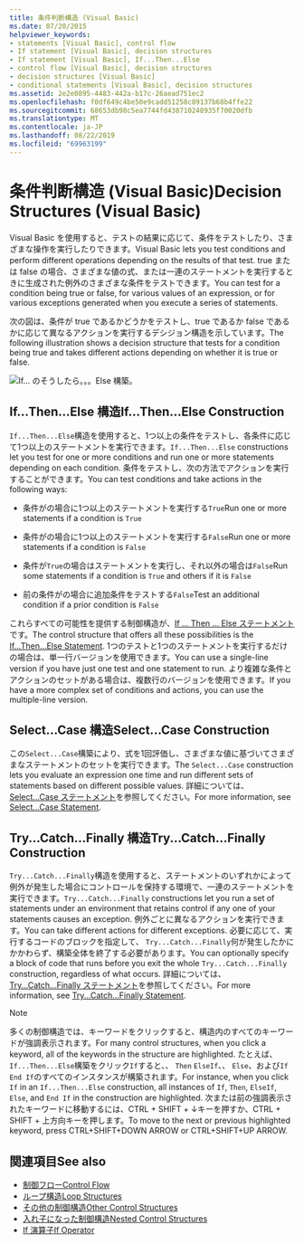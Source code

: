 ```yaml
---
title: 条件判断構造 (Visual Basic)
ms.date: 07/20/2015
helpviewer_keywords:
- statements [Visual Basic], control flow
- If statement [Visual Basic], decision structures
- If statement [Visual Basic], If...Then...Else
- control flow [Visual Basic], decision structures
- decision structures [Visual Basic]
- conditional statements [Visual Basic], decision structures
ms.assetid: 2e2e0895-4483-442a-b17c-26aead751ec2
ms.openlocfilehash: f0df649c4be50e9cadd51258c89137b68b4ffe22
ms.sourcegitcommit: 68653db98c5ea7744fd438710248935f70020dfb
ms.translationtype: MT
ms.contentlocale: ja-JP
ms.lasthandoff: 08/22/2019
ms.locfileid: "69963199"
---
```

# <a name="decision-structures-visual-basic"></a><span data-ttu-id="e90bf-102">条件判断構造 (Visual Basic)</span><span class="sxs-lookup"><span data-stu-id="e90bf-102">Decision Structures (Visual Basic)</span></span>
<span data-ttu-id="e90bf-103">Visual Basic を使用すると、テストの結果に応じて、条件をテストしたり、さまざまな操作を実行したりできます。</span><span class="sxs-lookup"><span data-stu-id="e90bf-103">Visual Basic lets you test conditions and perform different operations depending on the results of that test.</span></span> <span data-ttu-id="e90bf-104">true または false の場合、さまざまな値の式、または一連のステートメントを実行するときに生成された例外のさまざまな条件をテストできます。</span><span class="sxs-lookup"><span data-stu-id="e90bf-104">You can test for a condition being true or false, for various values of an expression, or for various exceptions generated when you execute a series of statements.</span></span>  
  
 <span data-ttu-id="e90bf-105">次の図は、条件が true であるかどうかをテストし、true であるか false であるかに応じて異なるアクションを実行するデシジョン構造を示しています。</span><span class="sxs-lookup"><span data-stu-id="e90bf-105">The following illustration shows a decision structure that tests for a condition being true and takes different actions depending on whether it is true or false.</span></span>  
  
 ![If... のそうしたら。。。Else 構築。](./media/decision-structures/if-then-else-construction.gif)  
  
## <a name="ifthenelse-construction"></a><span data-ttu-id="e90bf-107">If...Then...Else 構造</span><span class="sxs-lookup"><span data-stu-id="e90bf-107">If...Then...Else Construction</span></span>  
 <span data-ttu-id="e90bf-108">`If...Then...Else`構造を使用すると、1つ以上の条件をテストし、各条件に応じて1つ以上のステートメントを実行できます。</span><span class="sxs-lookup"><span data-stu-id="e90bf-108">`If...Then...Else` constructions let you test for one or more conditions and run one or more statements depending on each condition.</span></span> <span data-ttu-id="e90bf-109">条件をテストし、次の方法でアクションを実行することができます。</span><span class="sxs-lookup"><span data-stu-id="e90bf-109">You can test conditions and take actions in the following ways:</span></span>  
  
- <span data-ttu-id="e90bf-110">条件がの場合に1つ以上のステートメントを実行する`True`</span><span class="sxs-lookup"><span data-stu-id="e90bf-110">Run one or more statements if a condition is `True`</span></span>  
  
- <span data-ttu-id="e90bf-111">条件がの場合に1つ以上のステートメントを実行する`False`</span><span class="sxs-lookup"><span data-stu-id="e90bf-111">Run one or more statements if a condition is `False`</span></span>  
  
- <span data-ttu-id="e90bf-112">条件が`True`の場合はステートメントを実行し、それ以外の場合は`False`</span><span class="sxs-lookup"><span data-stu-id="e90bf-112">Run some statements if a condition is `True` and others if it is `False`</span></span>  
  
- <span data-ttu-id="e90bf-113">前の条件がの場合に追加条件をテストする`False`</span><span class="sxs-lookup"><span data-stu-id="e90bf-113">Test an additional condition if a prior condition is `False`</span></span>  
  
 <span data-ttu-id="e90bf-114">これらすべての可能性を提供する制御構造が、[If ... Then ... Else ステートメント](../../../../visual-basic/language-reference/statements/if-then-else-statement.md)です。</span><span class="sxs-lookup"><span data-stu-id="e90bf-114">The control structure that offers all these possibilities is the [If...Then...Else Statement](../../../../visual-basic/language-reference/statements/if-then-else-statement.md).</span></span> <span data-ttu-id="e90bf-115">1つのテストと1つのステートメントを実行するだけの場合は、単一行バージョンを使用できます。</span><span class="sxs-lookup"><span data-stu-id="e90bf-115">You can use a single-line version if you have just one test and one statement to run.</span></span> <span data-ttu-id="e90bf-116">より複雑な条件とアクションのセットがある場合は、複数行のバージョンを使用できます。</span><span class="sxs-lookup"><span data-stu-id="e90bf-116">If you have a more complex set of conditions and actions, you can use the multiple-line version.</span></span>  
  
## <a name="selectcase-construction"></a><span data-ttu-id="e90bf-117">Select...Case 構造</span><span class="sxs-lookup"><span data-stu-id="e90bf-117">Select...Case Construction</span></span>  
 <span data-ttu-id="e90bf-118">この`Select...Case`構築により、式を1回評価し、さまざまな値に基づいてさまざまなステートメントのセットを実行できます。</span><span class="sxs-lookup"><span data-stu-id="e90bf-118">The `Select...Case` construction lets you evaluate an expression one time and run different sets of statements based on different possible values.</span></span> <span data-ttu-id="e90bf-119">詳細については、[Select...Case ステートメント](../../../../visual-basic/language-reference/statements/select-case-statement.md)を参照してください。</span><span class="sxs-lookup"><span data-stu-id="e90bf-119">For more information, see [Select...Case Statement](../../../../visual-basic/language-reference/statements/select-case-statement.md).</span></span>  
  
## <a name="trycatchfinally-construction"></a><span data-ttu-id="e90bf-120">Try...Catch...Finally 構造</span><span class="sxs-lookup"><span data-stu-id="e90bf-120">Try...Catch...Finally Construction</span></span>  
 <span data-ttu-id="e90bf-121">`Try...Catch...Finally`構造を使用すると、ステートメントのいずれかによって例外が発生した場合にコントロールを保持する環境で、一連のステートメントを実行できます。</span><span class="sxs-lookup"><span data-stu-id="e90bf-121">`Try...Catch...Finally` constructions let you run a set of statements under an environment that retains control if any one of your statements causes an exception.</span></span> <span data-ttu-id="e90bf-122">例外ごとに異なるアクションを実行できます。</span><span class="sxs-lookup"><span data-stu-id="e90bf-122">You can take different actions for different exceptions.</span></span> <span data-ttu-id="e90bf-123">必要に応じて、実行するコードのブロックを指定して、 `Try...Catch...Finally`何が発生したかにかかわらず、構築全体を終了する必要があります。</span><span class="sxs-lookup"><span data-stu-id="e90bf-123">You can optionally specify a block of code that runs before you exit the whole `Try...Catch...Finally` construction, regardless of what occurs.</span></span> <span data-ttu-id="e90bf-124">詳細については、[Try...Catch...Finally ステートメント](../../../../visual-basic/language-reference/statements/try-catch-finally-statement.md)を参照してください。</span><span class="sxs-lookup"><span data-stu-id="e90bf-124">For more information, see [Try...Catch...Finally Statement](../../../../visual-basic/language-reference/statements/try-catch-finally-statement.md).</span></span>  
  
> [!NOTE]
> <span data-ttu-id="e90bf-125">多くの制御構造では、キーワードをクリックすると、構造内のすべてのキーワードが強調表示されます。</span><span class="sxs-lookup"><span data-stu-id="e90bf-125">For many control structures, when you click a keyword, all of the keywords in the structure are highlighted.</span></span> <span data-ttu-id="e90bf-126">たとえば、 `If...Then...Else`構築をクリック`If`すると、、 `Then` `ElseIf`、、 `Else`、および`If` `End If`のすべてのインスタンスが構築されます。</span><span class="sxs-lookup"><span data-stu-id="e90bf-126">For instance, when you click `If` in an `If...Then...Else` construction, all instances of `If`, `Then`, `ElseIf`, `Else`, and `End If` in the construction are highlighted.</span></span> <span data-ttu-id="e90bf-127">次または前の強調表示されたキーワードに移動するには、CTRL + SHIFT + ↓キーを押すか、CTRL + SHIFT + 上方向キーを押します。</span><span class="sxs-lookup"><span data-stu-id="e90bf-127">To move to the next or previous highlighted keyword, press CTRL+SHIFT+DOWN ARROW or CTRL+SHIFT+UP ARROW.</span></span>  
  
## <a name="see-also"></a><span data-ttu-id="e90bf-128">関連項目</span><span class="sxs-lookup"><span data-stu-id="e90bf-128">See also</span></span>

- [<span data-ttu-id="e90bf-129">制御フロー</span><span class="sxs-lookup"><span data-stu-id="e90bf-129">Control Flow</span></span>](../../../../visual-basic/programming-guide/language-features/control-flow/index.md)
- [<span data-ttu-id="e90bf-130">ループ構造</span><span class="sxs-lookup"><span data-stu-id="e90bf-130">Loop Structures</span></span>](../../../../visual-basic/programming-guide/language-features/control-flow/loop-structures.md)
- [<span data-ttu-id="e90bf-131">その他の制御構造</span><span class="sxs-lookup"><span data-stu-id="e90bf-131">Other Control Structures</span></span>](../../../../visual-basic/programming-guide/language-features/control-flow/other-control-structures.md)
- [<span data-ttu-id="e90bf-132">入れ子になった制御構造</span><span class="sxs-lookup"><span data-stu-id="e90bf-132">Nested Control Structures</span></span>](../../../../visual-basic/programming-guide/language-features/control-flow/nested-control-structures.md)
- [<span data-ttu-id="e90bf-133">If 演算子</span><span class="sxs-lookup"><span data-stu-id="e90bf-133">If Operator</span></span>](../../../../visual-basic/language-reference/operators/if-operator.md)
